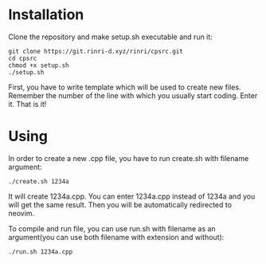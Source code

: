 # Installation

Clone the repository and make setup.sh executable and run it:

```shell
git clone https://git.rinri-d.xyz/rinri/cpsrc.git
cd cpsrc
chmod +x setup.sh
./setup.sh
```

First, you have to write template which will be used to create new files. Remember the number of the line with which you usually start coding. Enter it. That is it!

# Using

In order to create a new .cpp file, you have to run create.sh with filename argument:

```shell
./create.sh 1234a
```

It will create 1234a.cpp. You can enter 1234a.cpp instead of 1234a and you will get the same result.
Then you will be automatically redirected to neovim.

To compile and run file, you can use run.sh with filename as an argument(you can use both filename with extension and without):

```shell
./run.sh 1234a.cpp
```
